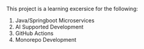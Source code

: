 This project is a learning excersice for the following:

1. Java/Springboot Microservices
2. AI Supported Development
3. GitHub Actions
4. Monorepo Development
